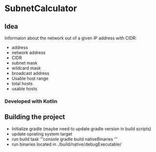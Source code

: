 # SubnetCalculator

## Idea
Informaion about the network out of a given IP address with CIDR:
- address
- network address
- CIDR
- subnet mask
- wildcard mask
- broadcast address
- Usable host range
- total hosts
- usable hosts

### Developed with Kotlin

## Building the project
- Initialize gradle (maybe need to update gradle version in build scripts)
- update oprating system target
- run build task
’’’console
gradle build nativeBinaries
’’’
- run binaries located in ./build/native/debugExecutable/
